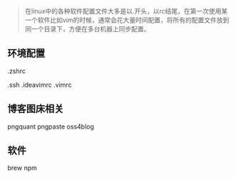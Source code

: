 >在linux中的各种软件配置文件大多是以.开头，以rc结尾，在第一次使用某一个软件比如vim的时候，通常会花大量时间配置，将所有的配置文件放到同一个目录下，方便在多台机器上同步配置。

## 环境配置
.zshrc

.ssh
.ideavimrc
.vimrc

## 博客图床相关
pngquant
pngpaste
oss4blog

## 软件
brew
npm